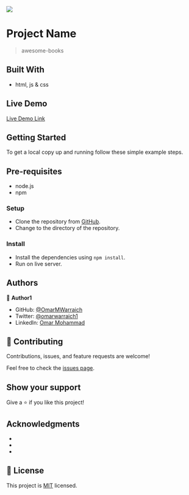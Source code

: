 ![](https://img.shields.io/badge/Microverse-blueviolet)

# Project Name

> awesome-books

## Built With

- html, js & css

## Live Demo 

[Live Demo Link]()

## Getting Started

To get a local copy up and running follow these simple example steps.

## Pre-requisites

- node.js
- npm

### Setup

- Clone the repository from [GitHub]().
- Change to the directory of the repository.

### Install

- Install the dependencies using `npm install`.
- Run on live server.

## Authors

👤 **Author1**

- GitHub: [@OmarMWarraich](https://github.com/OmarMWarraich)
- Twitter: [@omarwarraich1](https://twitter.com/@omarwarraich1)
- LinkedIn: [Omar Mohammad](https://www.linkedin.com/in/omar-mohammad-a9902847/)

## 🤝 Contributing

Contributions, issues, and feature requests are welcome!

Feel free to check the [issues page](../../issues/).

## Show your support

Give a ⭐️ if you like this project!

## Acknowledgments

- 
- 
- 

## 📝 License

This project is [MIT](./MIT.md) licensed.
